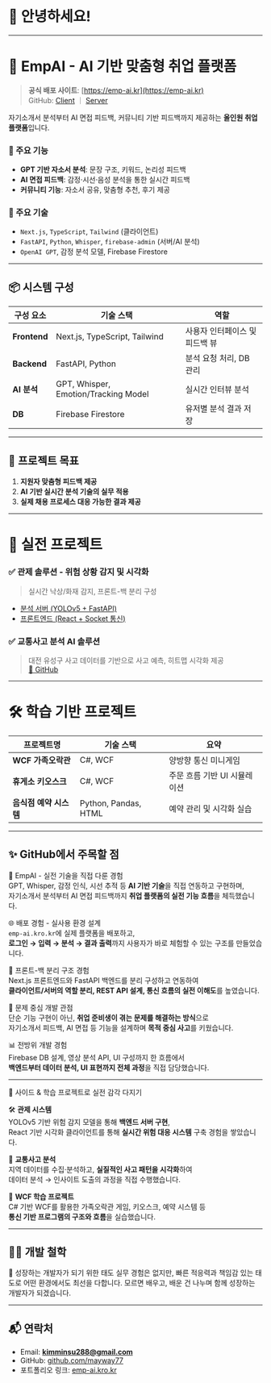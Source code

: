 # 👋 안녕하세요!

---

# 🚀 EmpAI - AI 기반 맞춤형 취업 플랫폼  
> **공식 배포 사이트**: [https://emp-ai.kr](https://emp-ai.kr)  
> GitHub: [Client](https://github.com/mayway77/empai-client) ｜ [Server](https://github.com/mayway77/empai-server)

자기소개서 분석부터 AI 면접 피드백, 커뮤니티 기반 피드백까지 제공하는 **올인원 취업 플랫폼**입니다.

### 📌 주요 기능
- **GPT 기반 자소서 분석**: 문장 구조, 키워드, 논리성 피드백
- **AI 면접 피드백**: 감정·시선·음성 분석을 통한 실시간 피드백
- **커뮤니티 기능**: 자소서 공유, 맞춤형 추천, 후기 제공

### 🔧 주요 기술
- `Next.js`, `TypeScript`, `Tailwind` (클라이언트)
- `FastAPI`, `Python`, `Whisper`, `firebase-admin` (서버/AI 분석)
- `OpenAI GPT`, 감정 분석 모델, Firebase Firestore

---

## 📦 시스템 구성

| 구성 요소 | 기술 스택 | 역할 |
|----------|------------|------|
| **Frontend** | Next.js, TypeScript, Tailwind | 사용자 인터페이스 및 피드백 뷰 |
| **Backend** | FastAPI, Python | 분석 요청 처리, DB 관리 |
| **AI 분석** | GPT, Whisper, Emotion/Tracking Model | 실시간 인터뷰 분석 |
| **DB** | Firebase Firestore | 유저별 분석 결과 저장 |

---

## 🎯 프로젝트 목표

1. **지원자 맞춤형 피드백 제공**
2. **AI 기반 실시간 분석 기술의 실무 적용**
3. **실제 채용 프로세스 대응 가능한 결과 제공**

---

# 💼 실전 프로젝트

### ✅ 관제 솔루션 - 위험 상황 감지 및 시각화
> 실시간 낙상/화재 감지, 프론트-백 분리 구성

- [분석 서버 (YOLOv5 + FastAPI)](https://github.com/mayway77/Risk_Detection_Server)  
- [프론트엔드 (React + Socket 통신)](https://github.com/mayway77/Risk_Detection_Client)

### ✅ 교통사고 분석 AI 솔루션
> 대전 유성구 사고 데이터를 기반으로 사고 예측, 히트맵 시각화 제공  
[🔗 GitHub](https://github.com/mayway77/Daejeon_Yuseong_Accidents)

---

# 🛠 학습 기반 프로젝트

| 프로젝트명 | 기술 스택 | 요약 |
|------------|-----------|------|
| **WCF 가족오락관** | C#, WCF | 양방향 통신 미니게임 |
| **휴게소 키오스크** | C#, WCF | 주문 흐름 기반 UI 시뮬레이션 |
| **음식점 예약 시스템** | Python, Pandas, HTML | 예약 관리 및 시각화 실습 |

---

## ✨ GitHub에서 주목할 점

🧩 EmpAI - 실전 기술을 직접 다룬 경험  
GPT, Whisper, 감정 인식, 시선 추적 등 **AI 기반 기술**을 직접 연동하고 구현하며,  
자기소개서 분석부터 AI 면접 피드백까지 **취업 플랫폼의 실전 기능 흐름**을 체득했습니다.

🌐 배포 경험 - 실사용 환경 설계  
`emp-ai.kro.kr`에 실제 플랫폼을 배포하고,  
**로그인 → 입력 → 분석 → 결과 출력**까지 사용자가 바로 체험할 수 있는 구조를 만들었습니다.

🧱 프론트-백 분리 구조 경험  
Next.js 프론트엔드와 FastAPI 백엔드를 분리 구성하고 연동하여  
**클라이언트/서버의 역할 분리, REST API 설계, 통신 흐름의 실전 이해도**를 높였습니다.

🔧 문제 중심 개발 관점  
단순 기능 구현이 아닌, **취업 준비생이 겪는 문제를 해결하는 방식**으로  
자기소개서 피드백, AI 면접 등 기능을 설계하며 **목적 중심 사고**를 키웠습니다.

📊 전방위 개발 경험  
Firebase DB 설계, 영상 분석 API, UI 구성까지 한 흐름에서  
**백엔드부터 데이터 분석, UI 표현까지 전체 과정**을 직접 담당했습니다.

---

🎯 사이드 & 학습 프로젝트로 실전 감각 다지기

🛠 **관제 시스템**  
YOLOv5 기반 위험 감지 모델을 통해 **백엔드 서버 구현**,  
React 기반 시각화 클라이언트를 통해 **실시간 위험 대응 시스템** 구축 경험을 쌓았습니다.

📌 **교통사고 분석**  
지역 데이터를 수집·분석하고, **실질적인 사고 패턴을 시각화**하여  
데이터 분석 → 인사이트 도출의 과정을 직접 수행했습니다.

💬 **WCF 학습 프로젝트**  
C# 기반 WCF를 활용한 가족오락관 게임, 키오스크, 예약 시스템 등  
**통신 기반 프로그램의 구조와 흐름**을 실습했습니다.



---

## 🙋‍♂️ 개발 철학

🎯 성장하는 개발자가 되기 위한 태도
실무 경험은 없지만, 빠른 적응력과 책임감 있는 태도로 어떤 환경에서도 최선을 다합니다.
모르면 배우고, 배운 건 나누며 함께 성장하는 개발자가 되겠습니다.

---

## 📬 연락처

- Email: **kimminsu288@gmail.com**  
- GitHub: [github.com/mayway77](https://github.com/mayway77)  
- 포트폴리오 링크: [emp-ai.kro.kr](https://emp-ai.kro.kr)
